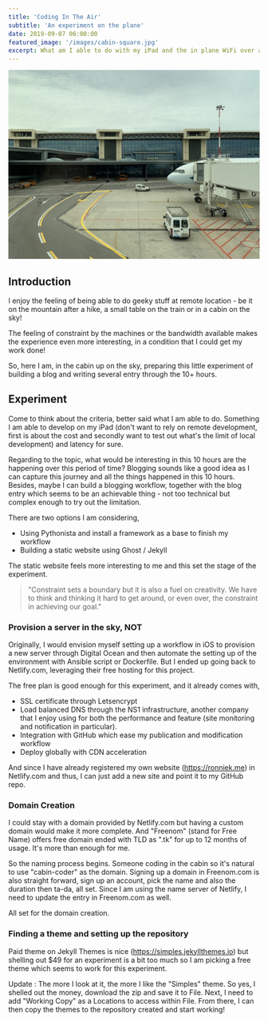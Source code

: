 ```yaml
---
title: 'Coding In The Air'
subtitle: 'An experiment on the plane'
date: 2019-09-07 06:00:00
featured_image: '/images/cabin-square.jpg'
excerpt: What am I able to do with my iPad and the in plane WiFi over a 10 hours flight? This page shows everything about the experiment I am doing in the cabin, from my intention to the project details and the result.
---
```


![](/images/waiting-to-takeoff.jpg)

## Introduction
I enjoy the feeling of being able to do geeky stuff at remote location - be it on the mountain after a hike, a small table on the train or in a cabin on the sky!

The feeling of constraint by the machines or the bandwidth available makes the experience even more interesting, in a condition that I could get my work done! 

So, here I am, in the cabin up on the sky, preparing this little experiment of building a blog and writing several entry through the 10+ hours. 

## Experiment
Come to think about the criteria, better said what I am able to do. Something I am able to develop on my iPad (don't want to rely on remote development, first is about the cost and secondly want to test out what's the limit of local development) and latency for sure. 

Regarding to the topic, what would be interesting in this 10 hours are the happening over this period of time? Blogging sounds like a good idea as I can capture this journey and all the things happened in this 10 hours. Besides, maybe I can build a blogging workflow, together with the blog entry which seems to be an achievable thing - not too technical but complex enough to try out the limitation.

There are two options I am considering,
- Using  Pythonista and install a framework as a base to finish my workflow
- Building a static website using Ghost / Jekyll

The static website feels more interesting to me and this set the stage of the experiment.

> "Constraint sets a boundary but it is also a fuel on creativity. We have to think and thinking it hard to get around, or even over, the constraint in achieving our goal."

### Provision a server in the sky, NOT
Originally, I would envision myself setting up a workflow in iOS to provision a new server through Digital Ocean and then automate the setting up of the environment with Ansible script or Dockerfile. But I ended up going back to Netlify.com, leveraging their free hosting for this project.

The free plan is good enough for this experiment, and it already comes with,
- SSL certificate through Letsencrypt
- Load balanced DNS through the NS1 infrastructure, another company that I enjoy using for both the performance and feature (site monitoring and notification in particular).
- Integration with GitHub which ease my publication and modification workflow
- Deploy globally with CDN acceleration

And since I have already registered my own website (https://ronniek.me) in Netlify.com and thus, I can just add a new site and point it to my GitHub repo.

### Domain Creation
I could stay with a domain provided by Netlify.com but having a custom domain would make it more complete. And "Freenom" (stand for Free Name) offers free domain ended with TLD as ".tk" for up to 12 months of usage. It's more than enough for me.

So the naming process begins. Someone coding in the cabin so it's natural to use "cabin-coder" as the domain. Signing up a domain in Freenom.com is also straight forward, sign up an account, pick the name and also the duration then ta-da, all set. Since I am using the name server of Netlify, I need to update the entry in Freenom.com as well. 

All set for the domain creation.

### Finding a theme and setting up the repository
Paid theme on Jekyll Themes is nice (https://simples.jekyllthemes.io) but shelling out $49 for an experiment is a bit too much so I am picking a free theme which seems to work for this experiment.

Update : The more I look at it, the more I like the "Simples" theme. So yes, I shelled out the money, download the zip and save it to File. Next, I need to add "Working Copy" as a Locations to access within File. From there, I can then copy the themes to the repository created and start working!



